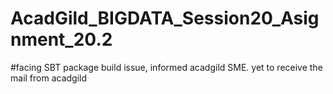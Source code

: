 # AcadGild_BIGDATA_Session20_Asignment_20.2

#facing SBT package build issue, informed acadgild SME. yet to receive the mail from acadgild
